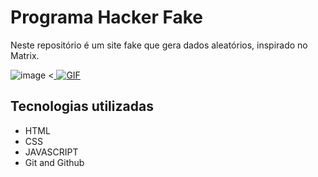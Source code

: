 # Programa Hacker Fake
Neste repositório é um site fake que gera dados aleatórios, inspirado no Matrix.

![image](https://github.com/drewneres/fakehacker/assets/71440544/018b8573-a8b1-471b-b484-56c1f9f1b752)
<<a href="/hacker/gif.gif/">
    <img src="/hacker/gif.gif/" alt="GIF">
</a>

## Tecnologias utilizadas
- HTML
- CSS
- JAVASCRIPT
- Git and Github
